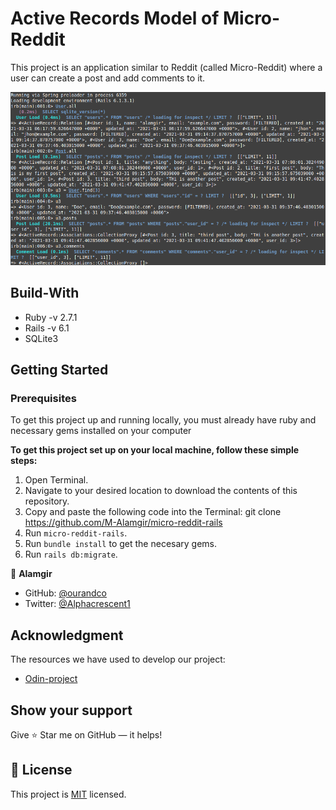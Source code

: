 # Active Records Model of Micro-Reddit

This project is an application similar to Reddit (called Micro-Reddit) where a user can create a post and add comments to it.

![screenshot](app/assets/images/Screenshot.png)

## Build-With

- Ruby -v  2.7.1
- Rails -v 6.1
- SQLite3


## Getting Started

### Prerequisites

To get this project up and running locally, you must already have ruby and necessary gems installed on your computer

**To get this project set up on your local machine, follow these simple steps:**

1. Open Terminal.
2. Navigate to your desired location to download the contents of this repository.
3. Copy and paste the following code into the Terminal: git clone https://github.com/M-Alamgir/micro-reddit-rails
4. Run ```micro-reddit-rails```.
5. Run ```bundle install``` to get the necesary gems.
6. Run `rails db:migrate`.

👤 **Alamgir**

- GitHub: [@ourandco](https://github.com/ourandco)
- Twitter: [@Alphacrescent1](https://twitter.com/Alphacrescent1)

## Acknowledgment
The resources we have used to develop our project:

- [Odin-project](https://www.theodinproject.com/courses/ruby-on-rails/lessons/building-with-active-record-ruby-on-rails)

## Show your support

Give ⭐ Star me on GitHub — it helps!

## 📝 License

This project is [MIT](lic.url) licensed. 